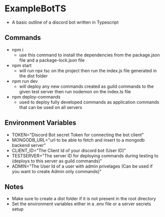 # ExampleBotTS
* A basic outline of a discord bot written in Typescript

## Commands
* npm i
  * use this command to install the dependencies from the package.json file and a package-lock.json file
* npm start
  * will run npx tsc on the project then run the index.js file generated in the dist folder
* npm run dev
  * will deploy any new commands created as guild commands to the given test server then run nodemon on the index.ts file
* npm deploy-commands
  * used to deploy fully developed commands as application commands that can be used on all servers
  
## Environment Variables
* TOKEN="Discord Bot secret Token for connecting the bot client"
* MONGODB_URL="url to be able to fetch and insert to a mongodb backend server"
* CLIENT_ID="The Client Id of your discord bot (User ID)"
* TESTSERVER="The server ID for deploying commands during testing to (deploys to this server as guild commands)"
* ADMIN="The User Id of a user with admin privelages (Can be used if you want to create Admin only commands)"

## Notes
* Make sure to create a dist folder if it is not present in the root directory
* Set the environment variables either in a .env file or a server secrets setup
